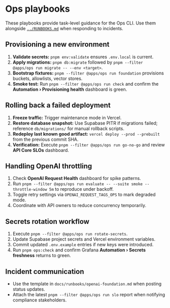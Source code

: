 # Ops playbooks

These playbooks provide task-level guidance for the Ops CLI. Use them alongside [`../RUNBOOKS.md`](../RUNBOOKS.md) when responding to incidents.

## Provisioning a new environment

1. **Validate secrets:** `pnpm env:validate` ensures `.env.local` is current.
2. **Apply migrations:** `pnpm db:migrate` followed by `pnpm --filter @apps/ops run migrate -- --env <target>`.
3. **Bootstrap fixtures:** `pnpm --filter @apps/ops run foundation` provisions buckets, allowlists, vector stores.
4. **Smoke test:** Run `pnpm --filter @apps/ops run check` and confirm the **Automation › Provisioning health** dashboard is green.

## Rolling back a failed deployment

1. **Freeze traffic:** Trigger maintenance mode in Vercel.
2. **Restore database snapshot:** Use Supabase PITR if migrations failed; reference `db/migrations/` for manual rollback scripts.
3. **Redeploy last known good artifact:** `vercel deploy --prod --prebuilt` from the previous commit SHA.
4. **Verification:** Execute `pnpm --filter @apps/ops run go-no-go` and review **API Core SLOs** dashboard.

## Handling OpenAI throttling

1. Check **OpenAI Request Health** dashboard for spike patterns.
2. Run `pnpm --filter @apps/ops run evaluate -- --suite smoke --throttle-window 5m` to reproduce under backoff.
3. Toggle retry settings via `OPENAI_REQUEST_TAGS_OPS` to mark degraded mode.
4. Coordinate with API owners to reduce concurrency temporarily.

## Secrets rotation workflow

1. Execute `pnpm --filter @apps/ops run rotate-secrets`.
2. Update Supabase project secrets and Vercel environment variables.
3. Commit updated `.env.example` entries if new keys were introduced.
4. Run `pnpm ops:check` and confirm Grafana **Automation › Secrets freshness** returns to green.

## Incident communication

- Use the template in `docs/runbooks/openai-foundation.md` when posting status updates.
- Attach the latest `pnpm --filter @apps/ops run slo` report when notifying compliance stakeholders.
